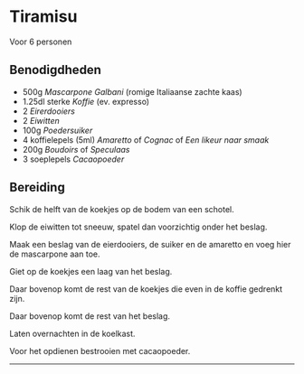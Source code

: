 # Tiramisu

Voor 6 personen

## Benodigdheden

- 500g _Mascarpone Galbani_ (romige Italiaanse zachte kaas)
- 1.25dl sterke _Koffie_ (ev. expresso)
- 2 _Eirerdooiers_
- 2 _Eiwitten_
- 100g _Poedersuiker_
- 4 koffielepels (5ml) _Amaretto_ of _Cognac_ of _Een likeur naar smaak_
- 200g _Boudoirs_ of _Speculaas_
- 3 soeplepels _Cacaopoeder_


## Bereiding

Schik de helft van de koekjes op de bodem van een schotel.

Klop de eiwitten tot sneeuw, spatel dan voorzichtig onder het beslag.

Maak een beslag van de eierdooiers, de suiker en de amaretto en voeg hier de mascarpone aan toe.

Giet op de koekjes een laag van het beslag.

Daar bovenop komt de rest van de koekjes die even in de koffie gedrenkt zijn.

Daar bovenop komt de rest van het beslag.

Laten overnachten in de koelkast.

Voor het opdienen bestrooien met cacaopoeder.

---
